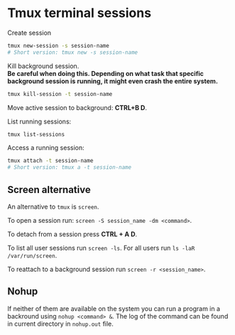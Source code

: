 # Tmux terminal sessions

Create session

```bash
tmux new-session -s session-name
# Short version: tmux new -s session-name
```

Kill background session.  
__Be careful when doing this. Depending on what task that specific background session is running, it might even crash the entire system.__

```bash
tmux kill-session -t session-name
```

Move active session to background: __CTRL+B D__.

List running sessions:

```bash
tmux list-sessions
```

Access a running session:

```bash
tmux attach -t session-name
# Short version: tmux a -t session-name
```

## Screen alternative

An alternative to `tmux` is `screen`.

To open a session run: `screen -S session_name -dm <command>`.

To detach from a session press **CTRL + A D**.

To list all user sessions run `screen -ls`. For all users run `ls -laR /var/run/screen`.

To reattach to a background session run `screen -r <session_name>`.

## Nohup

If neither of them are available on the system you can run a program in a backround using `nohup <command> &`. The log of the command can be found in current directory in `nohup.out` file.
